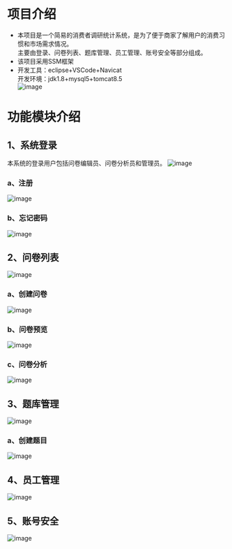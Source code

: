 # 项目介绍
* 本项目是一个简易的消费者调研统计系统，是为了便于商家了解用户的消费习惯和市场需求情况。<br>
主要由登录、问卷列表、题库管理、员工管理、账号安全等部分组成。
* 该项目采用SSM框架
* 开发工具：eclipse+VSCode+Navicat<br>
开发环境：jdk1.8+mysql5+tomcat8.5<br>
![image](https://github.com/user-attachments/assets/09f87198-03be-4259-bb00-32447e3168b3)
# 功能模块介绍
## 1、系统登录
本系统的登录用户包括问卷编辑员、问卷分析员和管理员。
![image](https://github.com/user-attachments/assets/ebf69c1f-8ad5-4d13-8073-d092d5c2c749)
### a、注册
![image](https://github.com/user-attachments/assets/64a56297-ed4b-4bb9-b5c3-56c6d3aef2e5)
### b、忘记密码
![image](https://github.com/user-attachments/assets/32ecb1a1-8b47-4d9d-9a42-fb12e0f2eb7b)
## 2、问卷列表
![image](https://github.com/user-attachments/assets/6b5436e5-3322-444b-83c4-de9859363cc6)
### a、创建问卷
![image](https://github.com/user-attachments/assets/7eaae9a7-13c0-43a8-b9f8-2474dc6348ad)
### b、问卷预览
![image](https://github.com/user-attachments/assets/96612128-8e62-4204-9051-0d122753efaa)
### c、问卷分析
![image](https://github.com/user-attachments/assets/2c966e47-123e-4e8d-b66c-c95013efe66c)
## 3、题库管理
![image](https://github.com/user-attachments/assets/a86a03db-16f6-434b-879b-446f08ddf126)
### a、创建题目
![image](https://github.com/user-attachments/assets/7d62578f-6193-46cd-aec3-6554da15c6ad)
## 4、员工管理
![image](https://github.com/user-attachments/assets/f19c2363-4216-46ab-87be-ed2c934b9df0)
## 5、账号安全
![image](https://github.com/user-attachments/assets/239dadcb-7fdd-4128-bc1e-93448d8e60c2)
